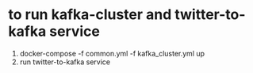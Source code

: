 # to run kafka-cluster and twitter-to-kafka service
1) docker-compose -f common.yml -f kafka_cluster.yml up
2) run twitter-to-kafka service